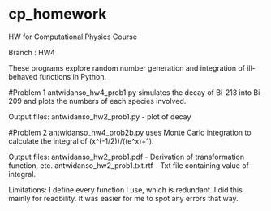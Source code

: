# cp_homework
HW for Computational Physics Course 

Branch : HW4 

These programs explore random number generation and integration of ill-behaved functions in Python. 

#Problem 1 
antwidanso_hw4_prob1.py simulates the decay of Bi-213 into Bi-209 and plots the numbers of each species involved. 

Output files:
antwidanso_hw2_prob1.py - plot of decay 

#Problem 2 
antwidanso_hw4_prob2b.py uses Monte Carlo integration to calculate the integral of (x^(-1/2))/((e^x)+1).

Output files: 
antwidanso_hw2_prob1.pdf - Derivation of transformation function, etc. 
antwidanso_hw2_prob1.txt.rtf - Txt file containing value of integral. 

Limitations: 
I define every function I use, which is redundant. I did this mainly for readbility. It was easier for me to spot any errors that way. 
